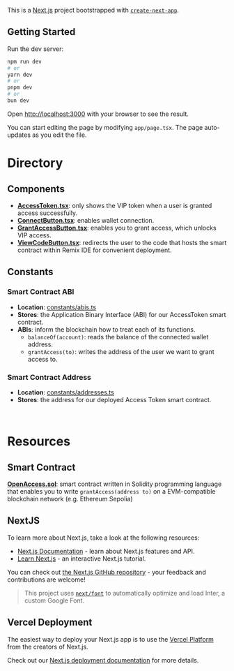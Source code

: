 This is a [Next.js](https://nextjs.org/) project bootstrapped with [`create-next-app`](https://github.com/vercel/next.js/tree/canary/packages/create-next-app).

## Getting Started

Run the dev server:

```bash
npm run dev
# or
yarn dev
# or
pnpm dev
# or
bun dev
```

Open [http://localhost:3000](http://localhost:3000) with your browser to see the result.

You can start editing the page by modifying `app/page.tsx`. The page auto-updates as you edit the file.

# Directory

## Components

- [**AccessToken.tsx**](./src/app/components/AccessToken.tsx): only shows the VIP token when a user is granted access successfully.
- [**ConnectButton.tsx**](./src/app/components/ConnectButton.tsx): enables wallet connection.
- [**GrantAccessButton.tsx**](./src/app/components/GrantAccessButton.tsx): enables you to grant access, which unlocks VIP access.
- [**ViewCodeButton.tsx**](./src/app/components/ViewCodeButton.tsx): redirects the user to the code that hosts the smart contract within Remix IDE for convenient deployment.

## Constants
### Smart Contract ABI
- **Location**: [constants/abis.ts](/src/app/constants/abis.ts)
- **Stores**: the Application Binary Interface (ABI) for our AccessToken smart contract.
- **ABIs**: inform the blockchain how to treat each of its functions.
    - `balanceOf(account)`: reads the balance of the connected wallet address.
    - `grantAccess(to)`: writes the address of the user we want to grant access to.

### Smart Contract Address
- **Location**: [constants/addresses.ts](/src/app/constants/addresses.ts)
- **Stores**: the address for our deployed Access Token smart contract.


<br />

# Resources

## Smart Contract

**[OpenAccess.sol](https://remix.ethereum.org/#url=https://github.com/BunsDev/nextjs-defi-access-control/blob/develop/src/lib/OpenAccess.sol&lang=en&optimize=false&runs=200&evmVersion=null&version=soljson-v0.8.25+commit.b61c2a91.js)**: smart contract written in Solidity programming language that enables you to write `grantAccess(address to)` on a EVM-compatible blockchain network (e.g. Ethereum Sepolia)

## NextJS

To learn more about Next.js, take a look at the following resources:

- [Next.js Documentation](https://nextjs.org/docs) - learn about Next.js features and API.
- [Learn Next.js](https://nextjs.org/learn) - an interactive Next.js tutorial.

You can check out [the Next.js GitHub repository](https://github.com/vercel/next.js/) - your feedback and contributions are welcome!

> This project uses [`next/font`](https://nextjs.org/docs/basic-features/font-optimization) to automatically optimize and load Inter, a custom Google Font.


## Vercel Deployment

The easiest way to deploy your Next.js app is to use the [Vercel Platform](https://vercel.com/new?utm_medium=default-template&filter=next.js&utm_source=create-next-app&utm_campaign=create-next-app-readme) from the creators of Next.js.

Check out our [Next.js deployment documentation](https://nextjs.org/docs/deployment) for more details.